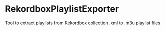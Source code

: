 # RekordboxPlaylistExporter
Tool to extract playlists from Rekordbox collection .xml to .m3u playlist files 
